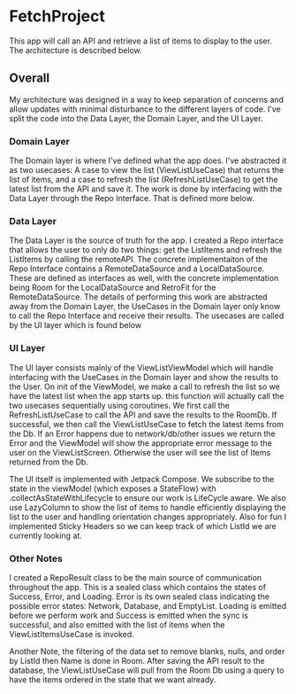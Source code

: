 # FetchProject

This app will call an API and retrieve a list of items to display to the user.  The architecture is described below.

## Overall
My architecture was designed in a way to keep separation of concerns and allow updates with minimal disturbance to the different layers of code.  I've split the code into the Data Layer, the Domain Layer, and the UI Layer.

### Domain Layer
The Domain layer is where I've defined what the app does. I've abstracted it as two usecases: A case to view the list (ViewListUseCase) that returns the list of items, and a case to refresh the list (RefreshListUseCase) to get the latest list from the API and save it. 
The work is done by interfacing with the Data Layer through the Repo Interface. That is defined more below.

### Data Layer
The Data Layer is the source of truth for the app. I created a Repo interface that allows the user to only do two things: get the ListItems and refresh the ListItems by calling the remoteAPI.  The concrete implementaiton of the Repo Interface
contains a RemoteDataSource and a LocalDataSource. These are defined as interfaces as well, with the concrete implementation being Room for the LocalDataSource and RetroFit for the RemoteDataSource.  The details of performing this work are abstracted
away from the Domain Layer, the UseCases in the Domain layer only know to call the Repo Interface and receive their results. The usecases are called by the UI layer which is found below

### UI Layer
The UI layer consists mainly of the ViewListViewModel which will handle interfacing with the UseCases in the Domain layer and show the results to the User.  On init of the ViewModel, we make a call to refresh the list so we have the latest list when the app starts up.
this function will actually call the two usecases sequentially using coroutines.  We first call the RefreshListUseCase to call the API and save the results to the RoomDb.  If successful, we then call the ViewListUseCase to fetch the latest items from the Db.
If an Error happens due to network/db/other issues we return the Error and the ViewModel will show the appropriate error message to the user on the ViewListScreen.  Otherwise the user will see the list of Items returned from the Db.  

The UI itself is implemented with Jetpack Compose.  We subscribe to the state in the viewModel (which exposes a StateFlow) with .collectAsStateWithLifecycle to ensure our work is LifeCycle aware.  We also use LazyColumn to show the list of items to handle efficiently
displaying the list to the user and handling orientation changes appropriately.  Also for fun I implemented Sticky Headers so we can keep track of which ListId we are currently looking at.

### Other Notes
I created a RepoResult class to be the main source of communication throughout the app.  This is a sealed class which contains the states of Success, Error, and Loading.  Error is its own sealed class indicating the possible error states: Network, Database, and EmptyList.
Loading is emitted before we perform work and Success is emitted when the sync is successful, and also emitted with the list of items when the ViewListItemsUseCase is invoked.

Another Note, the filtering of the data set to remove blanks, nulls, and order by ListId then Name is done in Room.  After saving the API result to the database, the ViewListUseCase will pull from the Room Db using a query to have the items ordered in the state that we want already.

